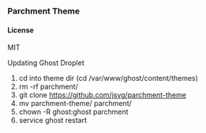 ### Parchment Theme

#### License
MIT

Updating Ghost Droplet
1. cd into theme dir (cd /var/www/ghost/content/themes)
2. rm -rf parchment/
2. git clone https://github.com/jsvg/parchment-theme
3. mv parchment-theme/ parchment/
4. chown -R ghost:ghost parchment
5. service ghost restart